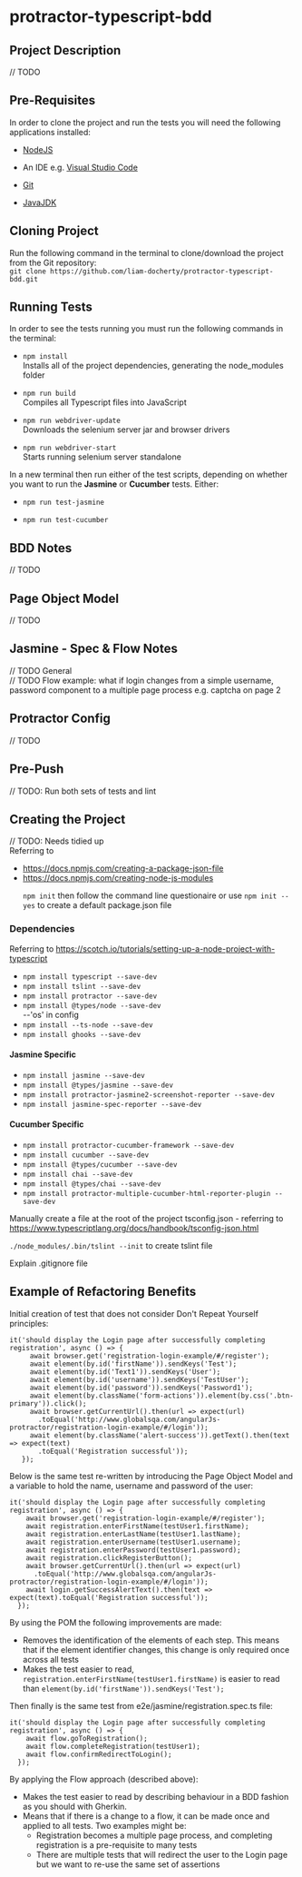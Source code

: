 # protractor-typescript-bdd
## Project Description
// TODO

## Pre-Requisites
In order to clone the project and run the tests you will need the following applications installed:
* [NodeJS](https://nodejs.org/en/download/)

* An IDE e.g. [Visual Studio Code](https://code.visualstudio.com/)

* [Git](https://git-scm.com/downloads)

* [JavaJDK](https://www.oracle.com/technetwork/java/javase/downloads/index.html)

## Cloning Project
Run the following command in the terminal to clone/download the project from the Git repository:<br>
`git clone https://github.com/liam-docherty/protractor-typescript-bdd.git`

## Running Tests
In order to see the tests running you must run the following commands in the terminal:
* `npm install`<br>Installs all of the project dependencies, generating the node_modules folder

* `npm run build`<br>Compiles all Typescript files into JavaScript

* `npm run webdriver-update`<br>Downloads the selenium server jar and browser drivers

* `npm run webdriver-start`<br>Starts running selenium server standalone

In a new terminal then run either of the test scripts, depending on whether you want to run the **Jasmine** or **Cucumber** tests. Either:
* `npm run test-jasmine`

* `npm run test-cucumber`

## BDD Notes
// TODO

## Page Object Model
// TODO

## Jasmine - Spec & Flow Notes
// TODO General <br>
// TODO Flow example: what if login changes from a simple username, password component to a multiple page process e.g. captcha on page 2

## Protractor Config
// TODO

## Pre-Push
// TODO: Run both sets of tests and lint

## Creating the Project
// TODO: Needs tidied up<br>
Referring to
* https://docs.npmjs.com/creating-a-package-json-file
* https://docs.npmjs.com/creating-node-js-modules<p>
`npm init` then follow the command line questionaire or use `npm init --yes` to create a default package.json file<p>

### Dependencies
Referring to https://scotch.io/tutorials/setting-up-a-node-project-with-typescript<p>
* `npm install typescript --save-dev`<br>
* `npm install tslint --save-dev`<br>
* `npm install protractor --save-dev`<br>
* `npm install @types/node --save-dev`<br> --'os' in config
* `npm install --ts-node --save-dev`<br>
* `npm install ghooks --save-dev`<br>

#### Jasmine Specific
* `npm install jasmine --save-dev`<br>
* `npm install @types/jasmine --save-dev`<br>
* `npm install protractor-jasmine2-screenshot-reporter --save-dev`<br>
* `npm install jasmine-spec-reporter --save-dev`<br>

#### Cucumber Specific
* `npm install protractor-cucumber-framework --save-dev`<br>
* `npm install cucumber --save-dev`<br>
* `npm install @types/cucumber --save-dev`<br>
* `npm install chai --save-dev`<br>
* `npm install @types/chai --save-dev`<br>
* `npm install protractor-multiple-cucumber-html-reporter-plugin --save-dev`<br>

Manually create a file at the root of the project tsconfig.json - referring to https://www.typescriptlang.org/docs/handbook/tsconfig-json.html

`./node_modules/.bin/tslint --init` to create tslint file

Explain .gitignore file

## Example of Refactoring Benefits
Initial creation of test that does not consider Don't Repeat Yourself principles:
````
it('should display the Login page after successfully completing registration', async () => {
     await browser.get('registration-login-example/#/register');
     await element(by.id('firstName')).sendKeys('Test');
     await element(by.id('Text1')).sendKeys('User');
     await element(by.id('username')).sendKeys('TestUser');
     await element(by.id('password')).sendKeys('Password1');
     await element(by.className('form-actions')).element(by.css('.btn-primary')).click();
     await browser.getCurrentUrl().then(url => expect(url)
       .toEqual('http://www.globalsqa.com/angularJs-protractor/registration-login-example/#/login'));
     await element(by.className('alert-success')).getText().then(text => expect(text)
       .toEqual('Registration successful'));
   });
````
Below is the same test re-written by introducing the Page Object Model and a variable to hold the name, username and password of the user:
````
it('should display the Login page after successfully completing registration', async () => {
    await browser.get('registration-login-example/#/register');
    await registration.enterFirstName(testUser1.firstName);
    await registration.enterLastName(testUser1.lastName);
    await registration.enterUsername(testUser1.username);
    await registration.enterPassword(testUser1.password);
    await registration.clickRegisterButton();
    await browser.getCurrentUrl().then(url => expect(url)
      .toEqual('http://www.globalsqa.com/angularJs-protractor/registration-login-example/#/login'));
    await login.getSuccessAlertText().then(text => expect(text).toEqual('Registration successful'));
  });
````
By using the POM the following improvements are made:
* Removes the identification of the elements of each step. This means that if the element identifier changes, this change is only required once across all tests
* Makes the test easier to read, `registration.enterFirstName(testUser1.firstName)` is easier to read than `element(by.id('firstName')).sendKeys('Test');`

Then finally is the same test from e2e/jasmine/registration.spec.ts file:
````
it('should display the Login page after successfully completing registration', async () => {
    await flow.goToRegistration();
    await flow.completeRegistration(testUser1);
    await flow.confirmRedirectToLogin();
  });
````
By applying the Flow approach (described above):
* Makes the test easier to read by describing behaviour in a BDD fashion as you should with Gherkin. 
* Means that if there is a change to a flow, it can be made once and applied to all tests. Two examples might be:
    * Registration becomes a multiple page process, and completing registration is a pre-requisite to many tests
    * There are multiple tests that will redirect the user to the Login page but we want to re-use the same set of assertions